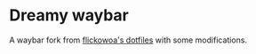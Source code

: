 # Dreamy waybar

A waybar fork from [flickowoa's dotfiles](https://github.com/flickowoa/dotfiles/tree/dreamy/config/hypr/component/waybar) with some modifications.
